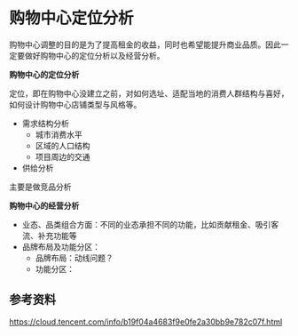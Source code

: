 # 购物中心定位分析


购物中心调整的目的是为了提高租金的收益，同时也希望能提升商业品质。因此一定要做好购物中心的定位分析以及经营分析。

**购物中心的定位分析**

定位，即在购物中心没建立之前，对如何选址、适配当地的消费人群结构与喜好，如何设计购物中心店铺类型与风格等。

* 需求结构分析
    * 城市消费水平
    * 区域的人口结构
    * 项目周边的交通
* 供给分析

主要是做竞品分析



**购物中心的经营分析**

* 业态、品类组合方面：不同的业态承担不同的功能，比如贡献租金、吸引客流、补充功能等
* 品牌布局及功能分区：
     * 品牌布局：动线问题？
     * 功能分区：


## 参考资料

https://cloud.tencent.com/info/b19f04a4683f9e0fe2a30bb9e782c07f.html

